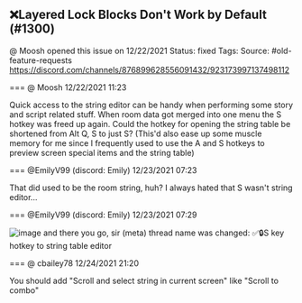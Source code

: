## ❌Layered Lock Blocks Don't Work by Default (#1300)
@ Moosh opened this issue on 12/22/2021
Status: fixed
Tags: 
Source: #old-feature-requests https://discord.com/channels/876899628556091432/923173997137498112


=== @ Moosh 12/22/2021 11:23

Quick access to the string editor can be handy when performing some story and script related stuff. When room data got merged into one menu the S hotkey was freed up again. Could the hotkey for opening the string table be shortened from Alt Q, S to just S? (This'd also ease up some muscle memory for me since I frequently used to use the A and S hotkeys to preview screen special items and the string table)

=== @EmilyV99 (discord: Emily) 12/23/2021 07:23

That did used to be the room string, huh?
I always hated that S wasn't string editor...

=== @EmilyV99 (discord: Emily) 12/23/2021 07:29


![image](https://cdn.discordapp.com/attachments/923173997137498112/923477331895521300/unknown.png?ex=65e96cc9&is=65d6f7c9&hm=e305fed1b1f8a42093a25fbdf099cd31f23aaec8723075b125e1e4c7279ad9f4&)
and there you go, sir
(meta) thread name was changed: ✅🔒S key hotkey to string table editor

=== @ cbailey78 12/24/2021 21:20

You should add "Scroll and select string in current screen" like "Scroll to combo"
